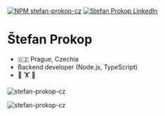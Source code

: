 <p align="left">
  <a href="https://www.npmjs.com/~stefan-prokop-cz"><img src="https://img.shields.io/badge/npm-stefan--prokop--cz-orange" alt="NPM stefan-prokop-cz" /></a>
  <a href="https://cz.linkedin.com/pub/štefan-prokop/6a/65/377"><img src="https://img.shields.io/badge/LinkedIn-%C5%A0tefan%20Prokop-blue" alt="Stefan Prokop LinkedIn" /></a>
</p>

# Štefan Prokop

- 🇨🇿 Prague, Czechia
- Backend developer (Node.js, TypeScript)
- 🥊 🏋️ 🌴

<p><img src="https://komarev.com/ghpvc/?username=stefan-prokop-cz" alt="stefan-prokop-cz" /></p>
<p><img align="center" src="https://github-readme-stats.vercel.app/api?username=stefan-prokop-cz&show_icons=true" alt="stefan-prokop-cz" /></p>

